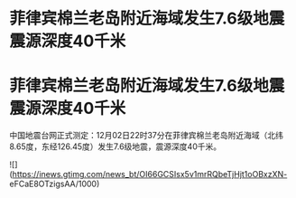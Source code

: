 # 菲律宾棉兰老岛附近海域发生7.6级地震 震源深度40千米

# 菲律宾棉兰老岛附近海域发生7.6级地震 震源深度40千米

中国地震台网正式测定：12月02日22时37分在菲律宾棉兰老岛附近海域（北纬8.65度，东经126.45度）发生7.6级地震，震源深度40千米。

![](https://inews.gtimg.com/news_bt/OI66GCSIsx5v1mrRQbeTjHjt1oOBxzXN-
eFCaE8OTzigsAA/1000)

